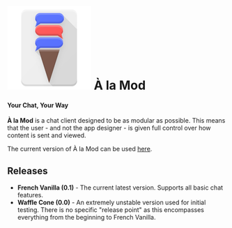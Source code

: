 # ![À la Mod icon](https://raw.githubusercontent.com/bluepichu/a-la-mod/master/public/images/app-icon-192.png) À la Mod
#### Your Chat, Your Way

**À la Mod** is a chat client designed to be as modular as possible.  This means that the user - and not the app designer - is given full control over how content is sent and viewed.

The current version of À la Mod can be used [here](http://a-la-mod.herokuapp.com/).

## Releases

* **French Vanilla (0.1)** - The current latest version.  Supports all basic chat features.
* **Waffle Cone (0.0)** - An extremely unstable version used for initial testing.  There is no specific "release point" as this encompasses everything from the beginning to French Vanilla.
